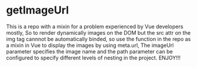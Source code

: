 # getImageUrl
This is a repo with a mixin for a problem experienced by Vue developers mostly, So to render dynamically images on the DOM but the src attr on the img tag cannnot be automatically binded, so use the function in the repo as a mixin in Vue to display the images by using meta.url, The imageUrl parameter specifies the image name and the path parameter can be configured to specify different levels of nesting in the project.
ENJOY!!!
